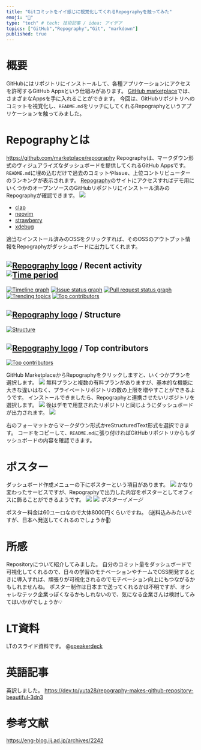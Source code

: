 ```yaml
---
title: "Gitコミットをイイ感じに視覚化してくれるRepographyを触ってみた"
emoji: "🐁"
type: "tech" # tech: 技術記事 / idea: アイデア
topics: ["GitHub","Repography","Git", "markdown"]
published: true
---
```


# 概要
GitHubにはリポジトリにインストールして、各種アプリケーションにアクセスを許可するGitHub Appsという仕組みがあります。
[GitHub marketplace](https://github.com/marketplace)では、さまざまなAppsを手に入れることができます。
今回は、GitHubリポジトリへのコミットを視覚化し、`README.md`をリッチにしてくれるRepographyというアプリケーションを触ってみました。

# Repographyとは
https://github.com/marketplace/repography
Repographyは、マークダウン形式のヴィジュアライズなダッシュボードを提供してくれるGitHub Appsです。`README.md`に埋め込むだけで過去のコミットやIssue、上位コントリビューターのランキングが表示されます。
[Repography](https://repography.com/)のサイトにアクセスすればデモ用にいくつかのオープンソースのGitHubリポジトリにインストール済みのRepographyが確認できます。
![](/images/repography-handson/image1.png)
- [clap](https://github.com/clap-rs/clap)
- [neovim](https://github.com/neovim/neovim)
- [strawberry](https://github.com/strawberry-graphql/strawberry)
- [xdebug](https://github.com/xdebug/xdebug)

適当なインストール済みのOSSをクリックすれば、そのOSSのアウトプット情報をRepographyがダッシュボードに出力してくれます。
## [![Repography logo](https://images.repography.com/logo.svg)](https://repography.com) / Recent activity [![Time period](https://images.repography.com/0/neovim/neovim/recent-activity/d751713988987e9331980363e24189ce_badge.svg)](https://repography.com)
[![Timeline graph](https://images.repography.com/0/neovim/neovim/recent-activity/d751713988987e9331980363e24189ce_timeline.svg)](https://github.com/neovim/neovim/commits)
[![Issue status graph](https://images.repography.com/0/neovim/neovim/recent-activity/d751713988987e9331980363e24189ce_issues.svg)](https://github.com/neovim/neovim/issues)
[![Pull request status graph](https://images.repography.com/0/neovim/neovim/recent-activity/d751713988987e9331980363e24189ce_prs.svg)](https://github.com/neovim/neovim/pulls)
[![Trending topics](https://images.repography.com/0/neovim/neovim/recent-activity/d751713988987e9331980363e24189ce_words.svg)](https://github.com/neovim/neovim/commits)
[![Top contributors](https://images.repography.com/0/neovim/neovim/recent-activity/d751713988987e9331980363e24189ce_users.svg)](https://github.com/neovim/neovim/graphs/contributors)

## [![Repography logo](https://images.repography.com/logo.svg)](https://repography.com) / Structure
[![Structure](https://images.repography.com/0/clap-rs/clap/structure/f00e021e8d4f56f5a659737a2301b4c1_table.svg)](https://github.com/clap-rs/clap)

## [![Repography logo](https://images.repography.com/logo.svg)](https://repography.com) / Top contributors
[![Top contributors](https://images.repography.com/0/clap-rs/clap/top-contributors/d751713988987e9331980363e24189ce_table.svg)](https://github.com/clap-rs/clap/graphs/contributors)

GitHub MarketplaceからRepographyをクリックしますと、いくつかプランを選択します。
![](/images/repography-handson/image2.png)
無料プランと複数の有料プランがありますが、基本的な機能に大きな違いはなく、プライベートリポジトリの数の上限を増やすことができるようです。
インストールできましたら、Repographyと連携させたいリポジトリを選択します。
![](/images/repography-handson/image3.png)
後はデモで用意されたリポジトリと同じようにダッシュボードが出力されます。
![](/images/repography-handson/image4.png)

右のフォーマットからマークダウン形式かreStructuredText形式を選択できます。
コードをコピーして、`README.md`に張り付ければGitHubリポジトリからもダッシュボードの内容を確認できます。
# ポスター
ダッシュボード作成メニューの下にポスターという項目があります。
![](/images/repography-handson/image5.png)
かなり変わったサービスですが、Repographyで出力した内容をポスターとしてオフィスに飾ることができるようです。
![](/images/repography-handson/image6.png)
![](/images/repography-handson/image7.png)
*ポスターイメージ*

ポスター料金は60ユーロなので大体8000円くらいですね。
(送料込みみたいですが、日本へ発送してくれるのでしょうか🤔)

# 所感
Repositoryについて紹介してみました。
自分のコミット量をダッシュボードで可視化してくれるので、日々の学習のモチベーションやチームでOSS開発するときに導入すれば、頑張りが可視化されるのでモチベーション向上にもつながるかもしれませんね。
ポスター制作は日本まで送ってくれるかは不明ですが、オシャレなテック企業っぽくなるかもしれないので、気になる企業さんは検討してみてはいかがでしょうか💡

# LT資料
LTのスライド資料です。
@[speakerdeck](704db58db30d49a8ae9f90b3631c6c08)

# 英語記事
英訳しました。
https://dev.to/yuta28/repography-makes-github-repository-beautiful-3dn3
# 参考文献
https://eng-blog.iij.ad.jp/archives/2242